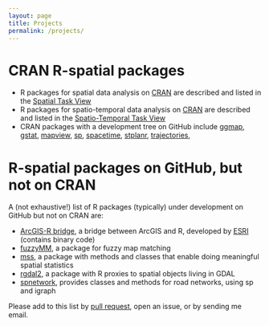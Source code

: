 ```yaml
---
layout: page
title: Projects
permalink: /projects/
---
```

 
# CRAN R-spatial packages

* R packages for spatial data analysis on [CRAN](https://cran.r-project.org/) are described and listed in the [Spatial Task View](https://cran.r-project.org/web/views/Spatial.html)
* R packages for spatio-temporal data analysis on [CRAN](https://cran.r-project.org/) are described and listed in the [Spatio-Temporal Task View](https://cran.r-project.org/web/views/SpatioTemporal.html)
* CRAN packages with a development tree on GitHub include
  [ggmap](https://github.com/dkahle/ggmap),
  [gstat](https://github.com/edzer/gstat),
  [mapview](https://github.com/environmentalinformatics-marburg/mapview),
  [sp](https://github.com/edzer/sp),
  [spacetime](https://github.com/edzer/spacetime),
  [stplanr](https://github.com/ropensci/stplanr),
  [trajectories](https://github.com/edzer/trajectories),

# R-spatial packages on GitHub, but not on CRAN

A (not exhaustive!) list of R packages (typically) under development on GitHub but not on CRAN are:

* [ArcGIS-R bridge](https://github.com/R-ArcGIS/r-bridge), a bridge between ArcGIS and R, developed by [ESRI](http://www.esri.com/) (contains binary code)
* [fuzzyMM](https://github.com/ngort01/fuzzyMM), a package for fuzzy map matching
* [mss](https://github.com/edzer/mss), a package with methods and classes that enable doing meaningful spatial statistics
* [rgdal2](https://github.com/thk686/rgdal2), a package with R proxies to spatial objects living in GDAL
* [spnetwork](https://github.com/edzer/spnetwork), provides classes and methods for road networks, using sp and igraph

Please add to this list by [pull
request](https://github.com/edzer/r-spatial/blob/gh-pages/projects.md),
open an issue, or by sending me email.
